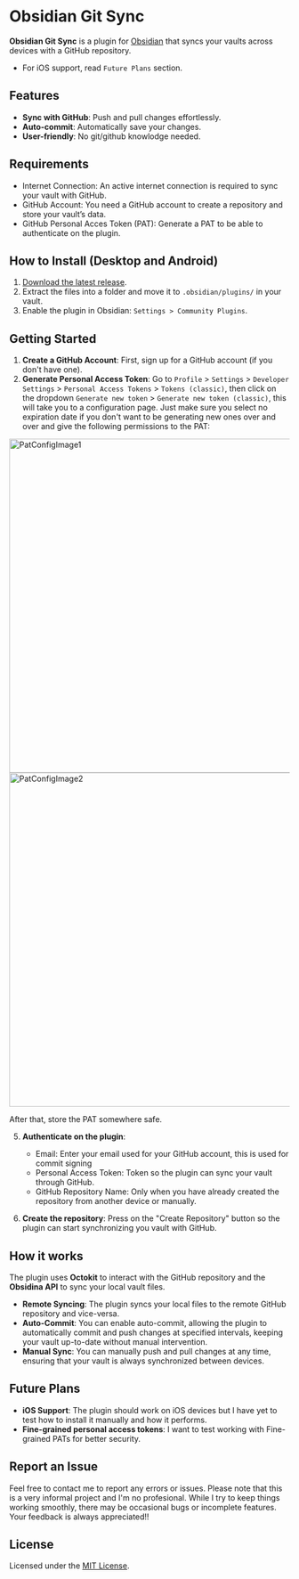
# Obsidian Git Sync

**Obsidian Git Sync** is a plugin for [Obsidian](https://obsidian.md) that syncs your vaults across devices with a GitHub repository.
<br>
- For iOS support, read `Future Plans` section.
  
## Features

- **Sync with GitHub**: Push and pull changes effortlessly.
- **Auto-commit**: Automatically save your changes.
- **User-friendly**: No git/github knowlodge needed.


## Requirements
- Internet Connection: An active internet connection is required to sync your vault with GitHub.
- GitHub Account: You need a GitHub account to create a repository and store your vault’s data.
- GitHub Personal Acces Token (PAT): Generate a PAT to be able to authenticate on the plugin.


## How to Install (Desktop and Android)

1. [Download the latest release](https://github.com/Stiff-Rock/ObsidianGitSync/releases/latest).
2. Extract the files into a folder and move it to `.obsidian/plugins/` in your vault.
3. Enable the plugin in Obsidian: `Settings > Community Plugins`.


## Getting Started

1. **Create a GitHub Account**: First, sign up for a GitHub account (if you don't have one).
2. **Generate Personal Access Token**: Go to `Profile` > `Settings` > `Developer Settings` > `Personal Access Tokens` > `Tokens (classic)`, then click on the dropdown `Generate new token` > `Generate new token (classic)`, this will take you to a configuration page. Just make sure you select no expiration date if you don't want to be generating new ones over and over and give the following permissions to the PAT:
   
<div>
	<img src="https://github.com/user-attachments/assets/a70683be-5981-4c1f-a7f7-33584fd7bcec" alt="PatConfigImage1" width="600" />
</div>

<div>
	<img src="https://github.com/user-attachments/assets/5b6a0a66-b8ba-4088-960f-68ccf1fd2479" alt="PatConfigImage2" width="600" />
</div>

After that, store the PAT somewhere safe.

5. **Authenticate on the plugin**: 
   - Email: Enter your email used for your GitHub account, this is used for commit signing
   - Personal Access Token: Token so the plugin can sync your vault through GitHub.
   - GitHub Repository Name: Only when you have already created the repository from another device or manually.
    
6. **Create the repository**: Press on the "Create Repository" button so the plugin can start synchronizing you vault with GitHub.

## How it works

The plugin uses **Octokit** to interact with the GitHub repository and the **Obsidina API** to sync your local vault files.

- **Remote Syncing**: The plugin syncs your local files to the remote GitHub repository and vice-versa.
- **Auto-Commit**: You can enable auto-commit, allowing the plugin to automatically commit and push changes at specified intervals, keeping your vault up-to-date without manual intervention.
- **Manual Sync**: You can manually push and pull changes at any time, ensuring that your vault is always synchronized between devices.

## Future Plans

- **iOS Support**: The plugin should work on iOS devices but I have yet to test how to install it manually and how it performs.
- **Fine-grained personal access tokens**: I want to test working with Fine-grained PATs for better security.
  
## Report an Issue

Feel free to contact me to report any errors or issues. 
Please note that this is a very informal project and I'm no profesional. While I try to keep things working smoothly, there may be occasional bugs or incomplete features. Your feedback is always appreciated!!

## License

Licensed under the [MIT License](https://opensource.org/licenses/MIT).
